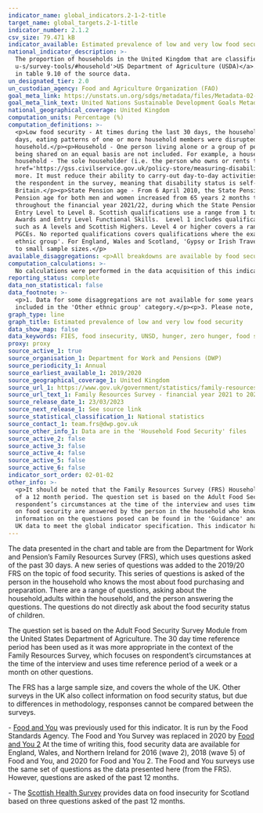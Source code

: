 ```yaml
---
indicator_name: global_indicators.2-1-2-title
target_name: global_targets.2-1-title
indicator_number: 2.1.2
csv_size: 79.471 kB
indicator_available: Estimated prevalence of low and very low food security in households in the United Kingdom
national_indicator_description: >-
  The proportion of households in the United Kingdom that are classified and having low or very low food security. The questions used are based on a suite of food security questions developed by the <a href='https://www.ers.usda.gov/topics/food-nutrition-assistance/food-security-in-the-
  u-s/survey-tools/#household'>US Department of Agriculture (USDA)</a>. Questions are asked of the ‘last 30 days'. This is an important difference to the UN metadata and other UK measures of food insecurity, which use questions based on ‘the last 12 months’. The question set is presented
  in table 9.10 of the source data.
un_designated_tier: 2.0
un_custodian_agency: Food and Agriculture Organization (FAO)
goal_meta_link: https://unstats.un.org/sdgs/metadata/files/Metadata-02-01-02.pdf
goal_meta_link_text: United Nations Sustainable Development Goals Metadata (PDF 426 KB)
national_geographical_coverage: United Kingdom
computation_units: Percentage (%)
computation_definitions: >-
  <p>Low food security - At times during the last 30 days, the household reduced the quality, variety, and desirability of their diets, but the quantity of food intake and normal eating patterns were not substantially disrupted.</p><p>Very low food security - At times during the last 30
  days, eating patterns of one or more household members were disrupted and food intake reduced because the household lacked money and other resources for food.</p><p> Age - Where age is reported, this refers to the age of the person who is considered to be the head of the
  household.</p><p>Household - One person living alone or a group of people (not necessarily related) living at the same address. These people share cooking facilities and share a living room, sitting room, or dining area, but it is clear who the head of the household is.</p><p>Households
  being shared on an equal basis are not included. For example, a house shared by a group of professionals is not included. However, households where adult children are living with their parents or where there are lodgers, but the owner lives in the household are included.</p><p>Head of
  household - The sole householder (i.e. the person who owns or rents the accommodation). Or, if there are multiple householders, the person with the highest personal income from all sources. Or, if multiple householders have the same income, the eldest.</p><p>Disability Status - The <a
  href='https://gss.civilservice.gov.uk/policy-store/measuring-disability-for-the-equality-act-2010'>(GSS) harmonised "core" definition</a> identifies a person as disabled if they have a physical or mental health condition or illness that has lasted or is expected to last 12 months or
  more. It must reduce their ability to carry-out day-to-day activities. It is important to note that a person who has a long-term illness that does not reduce their ability to carry-out day- to-day activities is not disabled under the definition. The GSS harmonised questions are asked of
  the respondent in the survey, meaning that disability status is self-reported. The GSS definition is designed to reflect the definitions that appear in legal terms in the Disability Discrimination Act 1995 (DDA) for Northern Ireland and the 2010 Equality Act for Great
  Britain.</p><p>State Pension age - From 6 April 2010, the State Pension age has been increasing gradually for women, and since December 2018 has been increasing for both men and women. The data for 2019/20 were collected throughout the financial year 2019/20, during which the State
  Pension age for both men and women increased from 65 years 2 months to 65 years 8 months. The data for 2020/21 were collected throughout the financial year 2020/21, during which the State Pension age for both men and women increased to 66 years. The data for 2021/22 were collected
  throughout the financial year 2021/22, during which the State Pension age for both men and women remained at 66 years.</p><p>Highest qualification - Educational attainment is measured by the highest level of qualification achieved. England, Wales and Northern Ireland use a range from
  Entry Level to Level 8. Scottish qualifications use a range from 1 to 12, but have been converted to the England, Wales and Northern Ireland system using an <a href='https://www.sqa.org.uk/sqa/64561.html'>equivalency chart</a>. Entry level includes qualifications such as Entry Level
  Awards and Entry Level Functional Skills.  Level 1 includes qualifications such as GCSEs (grades 1-3/G-D) and Scottish National 4 qualifications. Level 2 includes qualifications such as GCSEs (grade 4/C and above) and Scottish National 5 qualifications. Level 3  includes qualifications
  such as A levels and Scottish Highers. Level 4 or higher covers a range of further education and university qualifications, including undergraduate degrees (such as BA, BSc, LLB), Master's degrees, doctoral qualifications (such as PhDs), most professional medical qualifications and
  PGCEs. No reported qualifications covers qualifications where the exact type or level could not be established during the interview.</p><p>Ethnic group - Sample sizes for 'Gypsy, Traveller or Irish Traveller' are small, so for Northern Ireland, 'Irish Traveller' is included in 'Other
  ethnic group'. For England, Wales and Scotland, 'Gypsy or Irish Traveller' is included in 'White'. It is not possible to disaggregate Mixed/multiple ethnic group due to differences in data collection of the country specific questions. 'Arab' has been included in 'Other ethnic group' due
  to small sample sizes.</p>
available_disaggregations: <p>All breakdowns are available by food security level. The source dataset also gives data for high and moderate food security.</p><p>Age - The age group of the head of the household. Whether the head of household is above or below State Pension age is also available in 'Tenure by age'. Number of adults above and below State Pension age for households without children is also available in the source dataset. </p><p> Age group – Whether the head of household is working age or State Pension age. Age group by Tenure is available.</p><p>Sex – Sex is not shown here as data are collected at the household level. However, some data on sex is available in the source data for single adult households without children.</p><p>Country and Region – Country and region of residence. Region is only available when England is selected for Country.</p><p>Ethnic group and Ethnicity – Ethnic group and (for the Asian/Asian British ethnic group) Ethnicity of the head of the household.</p><p>Highest qualification – the highest qualification level of the head of the household.</p><p>Household composition breakdowns – These give the presence or absence of key groups (children, adults over the State Pension age, disabled adults, and unemployed adults under State Pension age). 'Household composition – disabled adults', also gives the number of disabled adults present.</p><p>Number of adults and Number of children – these are only available when 'Household composition – children present' is selected.</p><p>State support – This relates to the household being in receipt of any state support. Further breakdowns of State support are available in the source data. </p><p>Tenure – Tenure is available in conjunction with Age group.</p><p>Total Household gross weekly income - This includes all income for the household.</p>
computation_calculations: >-
  No calculations were performed in the data acquisition of this indicator as appropriate data was readily available in the final format specified by this indicator. For insight into the details of potential calculations please refer to the original source metadata or source contact.
reporting_status: complete
data_non_statistical: false
data_footnote: >-
  <p>1. Data for some disaggregations are not available for some years due to small sample sizes (Less than 100).</p><p>2. For respondents in Great Britain, 'Gypsy or Irish traveller ' is included in the 'White' ethnic category. For Northern Ireland respondents, 'Irish traveller' is
  included in the 'Other ethnic group' category.</p><p>3. Please note, the State Pension age for men and women differs between 2019/20 and 2020/21 and so cannot be directly compared.</p><p>Please note the y axis does not go to 100% for ease of visualisation.
graph_type: line
graph_title: Estimated prevalence of low and very low food security
data_show_map: false
data_keywords: FIES, food insecurity, UNSD, hunger, zero hunger, food security
proxy: proxy
source_active_1: true
source_organisation_1: Department for Work and Pensions (DWP)
source_periodicity_1: Annual
source_earliest_available_1: 2019/2020
source_geographical_coverage_1: United Kingdom
source_url_1: https://www.gov.uk/government/statistics/family-resources-survey-financial-year-2021-to-2022
source_url_text_1: Family Resources Survey - financial year 2021 to 2022
source_release_date_1: 23/03/2023
source_next_release_1: See source link
source_statistical_classification_1: National statistics
source_contact_1: team.frs@dwp.gov.uk
source_other_info_1: Data are in the 'Household Food Security' files
source_active_2: false
source_active_3: false
source_active_4: false
source_active_5: false
source_active_6: false
indicator_sort_order: 02-01-02
other_info: >-
  <p>It should be noted that the Family Resources Survey (FRS) Household Food Security questions cover the 30 days prior to interview, not the previous 12 months, as is the case in many other surveys. Direct comparisons cannot be made between these data and those based on questions asked
  of a 12 month period. The question set is based on the Adult Food Security Survey Module from the United States Department of Agriculture. The 30 day time reference period has been used as it was more appropriate in the context of the Family Resources Survey, which focuses on
  respondent’s circumstances at the time of the interview and uses time reference period of a week or a month on other questions.</p><p>The USDA set of questions is very similar to the FIES (Food Insecurity Experience Scale) set, which is used for international comparisons.</p><p>Questions
  on food security are answered by the person in the household who knows the most about food purchasing and preparation. There are a range of questions, asking about the adults within the household. The questions do not directly ask about the food security status of children.</p><p>Further
  information on the questions posed can be found in the 'Guidance' and table 9.10 tabs of the source data, and in the Background Information & Methodology.</p><p> This indicator is being used as an approximation of the UN SDG Indicator. Where possible, we will work to identify or develop
  UK data to meet the global indicator specification. This indicator has been identified in collaboration with topic experts.
---
```

<p>The data presented in the chart and table are from the Department for Work and Pension’s Family Resources Survey (FRS), which uses questions asked of the past 30 days. A new series of questions was added to the 2019/20 FRS on the topic of food security.  This series of questions is asked of the person in the household who knows the most about food purchasing and preparation. There are a range of questions, asking about the household,adults within the household, and the person answering the questions. The questions do not directly ask about the food security status of children. </p><p>The question set is based on the Adult Food Security Survey Module from the United States Department of Agriculture. The 30 day time reference period has been used as it was more appropriate in the context of the Family Resources Survey, which focuses on respondent’s circumstances at the time of the interview and uses time reference period of a week or a month on other questions.</p><p> The FRS has a large sample size, and covers the whole of the UK. Other surveys in the UK also collect information on food security status, but due to differences in methodology, responses cannot be compared between the surveys.</p><p>- <a href='https://www.food.gov.uk/research/food-and-you'>Food and You</a> was previously used for this indicator. It is run by the Food Standards Agency. The Food and You Survey was replaced in 2020 by <a href='https://www.food.gov.uk/research/food-and-you-2/food-and-you-2-wave-1'>Food and You 2</a>  At the time of writing this, food security data are available for England, Wales, and Northern Ireland for 2016 (wave 2), 2018 (wave 5) of Food and You, and 2020 for Food and You 2. The Food and You surveys use the same set of questions as the data presented here (from the FRS). However, questions are asked of the past 12 months.</p><p>- The <a href='https://www.gov.scot/publications/scottish-health-survey-2019-summary-report/pages/8/'>Scottish Health Survey</a> provides data on food insecurity for Scotland based on three questions asked of the past 12 months.</p><p>